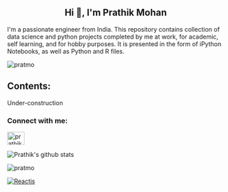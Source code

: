 <h2 align="center">Hi 👋, I'm Prathik Mohan</h1>

I'm a passionate engineer from India. This repository contains collection of data science and python projects completed by me at work, for academic, self learning, and for hobby purposes. It is presented in the form of iPython Notebooks, as well as Python and R files.</h3>

<p align="left"> <img src="https://komarev.com/ghpvc/?username=pratmo&label=Profile%20views&color=0e75b6&style=flat" alt="pratmo" /> </p>

<h2 align="left">Contents:</h2>
Under-construction

<h3 align="left">Connect with me:</h3>
<p align="left">
<a href="https://linkedin.com/in/prathikmohan" target="blank"><img align="center" src="https://raw.githubusercontent.com/rahuldkjain/github-profile-readme-generator/master/src/images/icons/Social/linked-in-alt.svg" alt="prathikmohan" height="30" width="40" /></a>
</p>

![Prathik's github stats](https://github-readme-stats.vercel.app/api?username=pratmo)

<p><img align="center" src="https://github-readme-streak-stats.herokuapp.com/?user=pratmo&" alt="pratmo" /></p>

[![Reactjs](https://github-readme-stats.vercel.app/api/pin/?username=pratmo&repo=horry-putter-madlib-game&show_owner=true)](https://github.com/pratmo/horry-putter-madlib-game)
